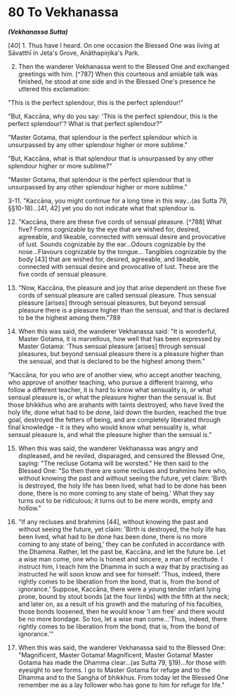 # 80 To Vekhanassa
***(Vekhanassa Sutta)***

[40] 1. Thus have I heard. On one occasion the Blessed One was living at Sāvatthī in Jeta's Grove, Anāthapiṇ̣̣ika's Park.

2. Then the wanderer Vekhanassa went to the Blessed One and exchanged greetings with him. [^787] When this courteous and amiable talk was finished, he stood at one side and in the Blessed One's presence he uttered this exclamation:

"This is the perfect splendour, this is the perfect splendour!"

"But, Kaccāna, why do you say: 'This is the perfect splendour, this is the perfect splendour!'? What is that perfect splendour?"

"Master Gotama, that splendour is the perfect splendour which is unsurpassed by any other splendour higher or more sublime."

"But, Kaccāna, what is that splendour that is unsurpassed by any other splendour higher or more sublime?"

"Master Gotama, that splendour is the perfect splendour that is unsurpassed by any other splendour higher or more sublime."

3-11. "Kaccāna, you might continue for a long time in this way...(as Sutta 79, §§10-18)...[41, 42] yet you do not indicate what that splendour is.

12. "Kaccāna, there are these five cords of sensual pleasure. [^788] What five? Forms cognizable by the eye that are wished for, desired, agreeable, and likeable, connected with sensual desire and provocative of lust. Sounds cognizable by the ear...Odours cognizable by the nose...Flavours cognizable by the tongue... Tangibles cognizable by the body [43] that are wished for, desired, agreeable, and likeable, connected with sensual desire and provocative of lust. These are the five cords of sensual pleasure.

13. "Now, Kaccāna, the pleasure and joy that arise dependent on these five cords of sensual pleasure are called sensual pleasure. Thus sensual pleasure [arises] through sensual pleasures,
but beyond sensual pleasure there is a pleasure higher than the sensual, and that is declared to be the highest among them."789

14. When this was said, the wanderer Vekhanassa said: "It is wonderful, Master Gotama, it is marvellous, how well that has been expressed by Master Gotama: 'Thus sensual pleasure [arises] through sensual pleasures, but beyond sensual pleasure there is a pleasure higher than the sensual, and that is declared to be the highest among them."

"Kaccāna, for you who are of another view, who accept another teaching, who approve of another teaching, who pursue a different training, who follow a different teacher, it is hard to know what sensuality is, or what sensual pleasure is, or what the pleasure higher than the sensual is. But those bhikkhus who are arahants with taints destroyed, who have lived the holy life, done what had to be done, laid down the burden, reached the true goal, destroyed the fetters of being, and are completely liberated through final knowledge - it is they who would know what sensuality is, what sensual pleasure is, and what the pleasure higher than the sensual is."

15. When this was said, the wanderer Vekhanassa was angry and displeased, and he reviled, disparaged, and censured the Blessed One, saying: "The recluse Gotama will be worsted." He then said to the Blessed One: "So then there are some recluses and brahmins here who, without knowing the past and without seeing the future, yet claim: 'Birth is destroyed, the holy life has been lived, what had to be done has been done, there is no more coming to any state of being.' What they say turns out to be ridiculous; it turns out to be mere words, empty and hollow."

16. "If any recluses and brahmins [44], without knowing the past and without seeing the future, yet claim: 'Birth is destroyed, the holy life has been lived, what had to be done has been done, there is no more coming to any state of being,' they can be confuted in accordance with the Dhamma. Rather, let the past be, Kaccāna, and let the future be. Let a wise man come, one who is honest and sincere, a man of rectitude. I instruct him, I teach him the Dhamma in such a way that by practising as instructed he will soon know and see for himself: 'Thus, indeed, there rightly comes to be liberation from the bond, that is, from the bond of ignorance.' Suppose, Kaccāna, there were a young tender infant lying prone, bound by stout bonds [at the four
limbs] with the fifth at the neck; and later on, as a result of his growth and the maturing of his faculties, those bonds loosened, then he would know 'I am free' and there would be no more bondage. So too, let a wise man come...'Thus, indeed, there rightly comes to be liberation from the bond, that is, from the bond of ignorance.'"

17. When this was said, the wanderer Vekhanassa said to the Blessed One: "Magnificent, Master Gotama! Magnificent, Master Gotama! Master Gotama has made the Dhamma clear...(as Sutta 79, §19)...for those with eyesight to see forms. I go to Master Gotama for refuge and to the Dhamma and to the Sangha of bhikkhus. From today let the Blessed One remember me as a lay follower who has gone to him for refuge for life."